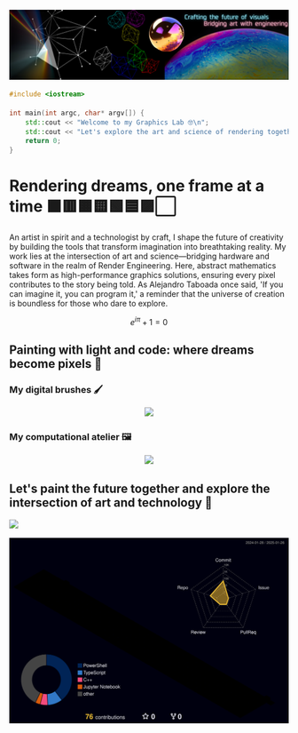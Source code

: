 <p align="center">
  <img src="assets/ariargenta-banner.png" alt="Banner">
</p>

```cpp
#include <iostream>

int main(int argc, char* argv[]) {
    std::cout << "Welcome to my Graphics Lab 🤓\n";
    std::cout << "Let's explore the art and science of rendering together!\n";
    return 0;
}

```

# Rendering dreams, one frame at a time ⬛🟥🟧🟨🟩🟦🟪⬜️
An artist in spirit and a technologist by craft, I shape the future of creativity by building the tools that transform imagination into breathtaking reality. My work lies at the intersection of art and science—bridging hardware and software in the realm of Render Engineering. Here, abstract mathematics takes form as high-performance graphics solutions, ensuring every pixel contributes to the story being told. As Alejandro Taboada once said, 'If you can imagine it, you can program it,' a reminder that the universe of creation is boundless for those who dare to explore.

$$ e^{i \pi} + 1 = 0 $$

## Painting with light and code: where dreams become pixels 🎨
### My digital brushes 🖌️
<p align="center">
  <a href="https://skillicons.dev">
    <img src="https://skillicons.dev/icons?i=c,cpp,cs,css,go,html,java,javascript,latex,python,rust,typescript&theme=dark&perline=50"/>
  </a>
</p>


### My computational atelier 🖼️
<p align="center">
  <a href="https://skillicons.dev">
    <img src="https://skillicons.dev/icons?i=apple,azure,bash,blender,cmake,docker,figma,godot,linux,nodejs,nginx,npm,mongodb,postgres,powershell,regex,sqlite,unity,unreal,visualstudio,vscode,wasm,windows&theme=dark&perline=50"/>
  </a>
</p>

## Let's paint the future together and explore the intersection of art and technology 🤝
<p align="left">
  <a href="https://www.linkedin.com/in/ariargenta">
    <img src="https://skillicons.dev/icons?i=linkedin"/>
  </a>
</p>

![3D Contribution Calendar](profile-3d-contrib/profile-night-rainbow.svg)
